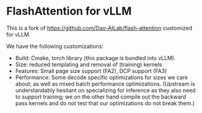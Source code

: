 # FlashAttention for vLLM

This is a fork of https://github.com/Dao-AILab/flash-attention customized for vLLM.

We have the following customizations:

- Build: Cmake, torch library (this package is bundled into vLLM).
- Size: reduced templating and removal of (training) kernels
- Features: Small page size support (FA2), DCP support (FA3)
- Performance: Some decode specific optimizations for sizes we care about; as well as mixed batch performance optimizations. (Upstream is understandably hesitant on specializing for inference as they also need to support training; we on the other hand compile out the backward pass kernels and do not test that our optimizations do not break them.)
